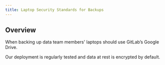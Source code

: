 ```yaml
---
title: Laptop Security Standards for Backups
---
```


## Overview

When backing up data team members' laptops should use GitLab’s Google Drive.

Our deployment is regularly tested and data at rest is encrypted by default.

<!-- TODO Add Google Drive desktop installation steps -->
